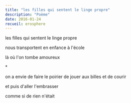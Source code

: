 ```yaml
---
title: "les filles qui sentent le linge propre"
description: "Poème"
date: 2016-01-24
recueil: erosphere
---
```


les filles qui sentent le linge propre

nous transportent en enfance
à l'école

là où l'on tombe amoureux

\*

on a envie de faire le poirier
de jouer aux billes et de courir

et puis d'aller l'embrasser

comme si de rien n'était
